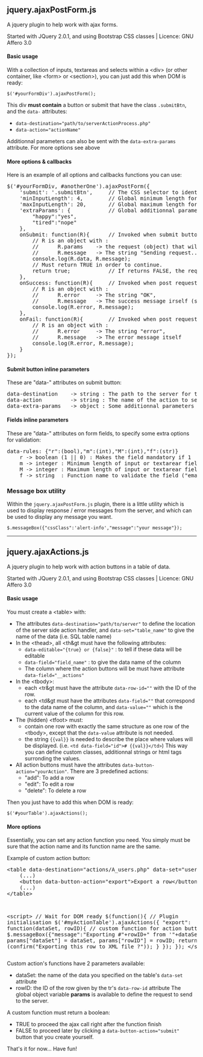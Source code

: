 ## jquery.ajaxPostForm.js
A jquery plugin to help work with ajax forms.

Started with JQuery 2.0.1, and using Bootstrap CSS classes | Licence: GNU Affero 3.0

#### Basic usage
With a collection of inputs, textareas and selects within a &lt;div&gt; (or other container, like &lt;form&gt; or &lt;section&gt;), you can just add this when DOM is ready:

`$('#yourFormDiv').ajaxPostForm();`

This div **must contain** a button or submit that have the class `.submitBtn`, and the `data-` attributes:
- `data-destination="path/to/serverActionProcess.php"`
- `data-action="actionName"`

Additionnal parameters can also be sent with the `data-extra-params` attribute. For more options see above

#### More options & callbacks
Here is an example of all options and callbacks functions you can use:
<pre>
$('#yourFormDiv, #anotherOne').ajaxPostForm({
	'submit': '.submitBtn',		// The CSS selector to identify the form's submit button
	'minInputLength': 4,		// Global minimum length for the input or textarea fields
	'maxInputLength': 20,		// Global maximum length for the input or textarea fields (0 = no limit)
	'extraParams': {			// Global additionnal parameters to send (can be null)
		"happy":"yes",
		"tired":"nope"
	},
	onSubmit: function(R){		// Invoked when submit button clicked
		// R is an object with :
		//		R.params	-> the request (object) that will be posted,
		//		R.message	-> The string "Sending request..."
		console.log(R.data, R.message);
		// Must return TRUE in order to continue.
		return true;			// If returns FALSE, the request won't be sent.
	},
	onSuccess: function(R){		// Invoked when post request succeed
		// R is an object with :
		//		R.error		-> The string "OK",
		//		R.message	-> The success message irself (server response)
		console.log(R.error, R.message);
	},
	onFail: function(R){		// Invoked when post request failed
		// R is an object with :
		//		R.error		-> The string "error",
		//		R.message	-> The error message itself
		console.log(R.error, R.message);
	}
});
</pre>

#### Submit button inline parameters
These are "data-" attributes on submit button:
<pre>
data-destination	-> string : The path to the server for the POST request *REQUIRED*
data-action			-> string : The name of the action to send to the server *REQUIRED*
data-extra-params	-> object : Some additionnal parameters to send to the server (optionnal)
</pre>

#### Fields inline parameters
These are "data-" attributes on form fields, to specify some extra options for validation:
<pre>
data-rules: {"r":(bool),"m":(int),"M":(int),"f":(str)}
	r -> boolean (1 || 0) : Makes the field mandatory if 1
	m -> integer : Minimum length of input or textarear field
	M -> integer : Maximum length of input or textarear field
	f -> string  : Function name to validate the field ("email", "password", or "phone")
</pre>

### Message box utility
Within the `jquery.ajaxPostForm.js` plugin, there is a little utility which is used to display response / error messages from the server, and which can be used to display any message you want.

`$.messageBox({"cssClass":'alert-info',"message":"your message"});`

<hr />

## jquery.ajaxActions.js
A jquery plugin to help work with action buttons in a table of data.

Started with JQuery 2.0.1, and using Bootstrap CSS classes | Licence: GNU Affero 3.0

#### Basic usage
You must create a &lt;table&gt; with:
- The attributes `data-destination="path/to/server"` to define the location of the server side action handler, and `data-set="table_name"` to give the name of the data (i.e. SQL table name)
- In the &lt;thead&gt;, all &lt;th&gt  must have the following attributes:
  * `data-editable="{true} or {false}"` : to tell if these data will be editable
  * `data-field="field_name"` : to give the data name of the column
  * The column where the action buttons will be must have attribute `data-field="__actions"`
- In the &lt;tbody&gt;:
  * each &lt;tr&gt must have the attribute `data-row-id=""` with the ID of the row.
  * each &lt;td&gt must have the attributes `data-field=""` that correspond to the data name of the column, and `data-value=""` which is the current value of the column for this row.
- The (hidden) &lt;tfoot&gt; must:
  * contain one row with exactly the same structure as one row of the &lt;tbody&gt;, except that the `data-value` attribute is not needed.
  * the string `{{val}}` is needed to describe the place where values will be displayed. (i.e. `<td data-field="id"># {{val}}</td>`) This way you can define custom classes, additionnal strings or html tags surronding the values.
- All action buttons must have the attributes `data-button-action="yourAction"`. There are 3 predefined actions:
  * "add": To add a row
  * "edit": To edit a row
  * "delete": To delete a row

Then you just have to add this when DOM is ready:

`$('#yourTable').ajaxActions();`

#### More options
Essentially, you can set any action function you need. You simply must be sure that the action name and its function name are the same.

Example of custom action button:
<pre>
&lt;table data-destination="actions/A_users.php" data-set="users" id="myActionTable"&gt;
	(...)
	&lt;button data-button-action="export"&gt;Export a row&lt;/button&gt;
	(...)
&lt;/table&gt;
</pre><pre>
&lt;script&gt;
// Wait for DOM ready
$(function(){
	// Plugin initialisation
	$('#myActionTable').ajaxActions({
		"export": function(dataSet, rowID){	// custom function for action button "export"
			$.messageBox({"message":"Exporting #"+rowID+" from '"+dataSet+"'..."});
			params["dataSet"] = dataSet, params["rowID"] = rowID;
			return (confirm("Exporting this row to XML file ?"));
		}
	});
});
&lt;/script&gt;
</pre>

Custom action's functions have 2 parameters available:
- dataSet: the name of the data you specified on the table's `data-set` attribute
- rowID: the ID of the row given by the tr's `data-row-id` attribute
The global object variable **params** is available to define the request to send to the server.

A custom function must return a boolean:
- TRUE to proceed the ajax call right after the function finish
- FALSE to proceed later by clicking a `data-button-action="submit"` button that you create yourself.

That's it for now... Have fun!

